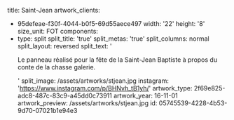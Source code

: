 title: Saint-Jean
artwork_clients:
  - 95defeae-f30f-4044-b0f5-69d55aece497
width: '22'
height: '8'
size_unit: FOT
components:
  -
    type: split
    split_title: 'true'
    split_metas: 'true'
    split_columns: normal
    split_layout: reversed
    split_text: '<p>Le panneau réalisé pour la fête de la Saint-Jean Baptiste à propos du conte de la chasse galerie.</p>'
    split_image: /assets/artworks/stjean.jpg
instagram: 'https://www.instagram.com/p/BHNvh_tB1yh/'
artwork_type: 2f69e825-adc8-487c-83c9-a45dd0c73911
artwork_year: 16-11-01
artwork_preview: /assets/artworks/stjean.jpg
id: 05745539-4228-4b53-9d70-07021b1e94e3
